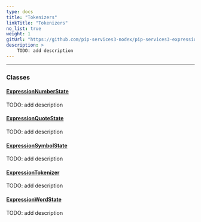 ```yaml
---
type: docs
title: "Tokenizers"
linkTitle: "Tokenizers"
no_list: true
weight: 1
gitUrl: "https://github.com/pip-services3-nodex/pip-services3-expressions-nodex"
description: >
    TODO: add description
---
```

---
<div class="module-body"> 

### Classes

#### [ExpressionNumberState](expression_number_state)
TODO: add description

#### [ExpressionQuoteState](expression_quote_state)
TODO: add description

#### [ExpressionSymbolState](expression_symbol_state)
TODO: add description

#### [ExpressionTokenizer](expression_tokenizer)
TODO: add description

#### [ExpressionWordState](expression_word_state)
TODO: add description


</div>

